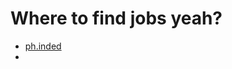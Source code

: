 # Where to find jobs yeah?
- [ph.inded](https://ph.indeed.com/jobs?q=junior%20software%20engineer&l&vjk=14eb44c2d5012346)
- 